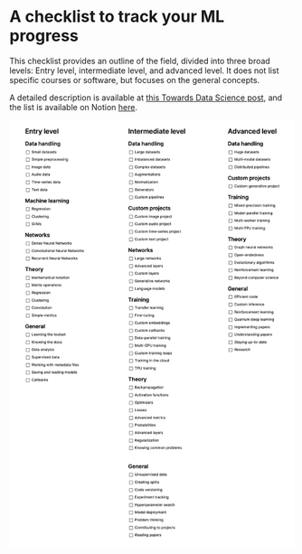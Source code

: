 # A checklist to track your ML progress

This checklist provides an outline of the field, divided into three broad levels: Entry level, intermediate level, and advanced level. It does not list specific courses or software, but focuses on the general concepts.

A detailed description is available at [this Towards Data Science post](https://towardsdatascience.com/a-checklist-to-track-your-machine-learning-progress-801405f5cf86), and the list is available on Notion [here](https://www.notion.so/A-checklist-to-track-your-Machine-Learning-progress-e6b4501e99e54cdf93131e0e7bfd6ecf).

![the ML checklist](checklist.png)
